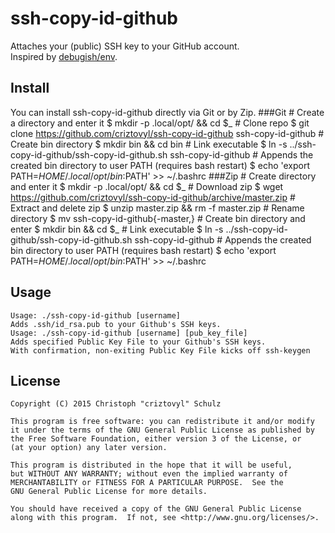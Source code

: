 # ssh-copy-id-github
Attaches your (public) SSH key to your GitHub account.  
Inspired by [debugish/env](https://github.com/debugish/env/blob/master/scripts/auth_hosts#L7).
## Install
You can install ssh-copy-id-github directly via Git or by Zip.
###Git
    # Create a directory and enter it
    $ mkdir -p .local/opt/ && cd $_
    # Clone repo
    $ git clone https://github.com/criztovyl/ssh-copy-id-github ssh-copy-id-github 
    # Create bin directory
    $ mkdir bin && cd bin
    # Link executable
    $ ln -s ../ssh-copy-id-github/ssh-copy-id-github.sh ssh-copy-id-github
    # Appends the created bin directory to user PATH (requires bash restart)
    $ echo 'export PATH=$HOME/.local/opt/bin:$PATH' >> ~/.bashrc
###Zip
    # Create directory and enter it
    $ mkdir -p .local/opt/ && cd $_
    # Download zip
    $ wget https://github.com/criztovyl/ssh-copy-id-github/archive/master.zip
    # Extract and delete zip
    $ unzip master.zip && rm -f master.zip
    # Rename directory
    $ mv ssh-copy-id-github{-master,}
    # Create bin directory and enter
    $ mkdir bin && cd $_
    # Link executable
    $ ln -s ../ssh-copy-id-github/ssh-copy-id-github.sh ssh-copy-id-github
    # Appends the created bin directory to user PATH (requires bash restart)
    $ echo 'export PATH=$HOME/.local/opt/bin:$PATH' >> ~/.bashrc
    

## Usage

    Usage: ./ssh-copy-id-github [username]
    Adds .ssh/id_rsa.pub to your Github's SSH keys.
    Usage: ./ssh-copy-id-github [username] [pub_key_file]
    Adds specified Public Key File to your Github's SSH keys.
    With confirmation, non-exiting Public Key File kicks off ssh-keygen
    
## License
    Copyright (C) 2015 Christoph "criztovyl" Schulz

    This program is free software: you can redistribute it and/or modify
    it under the terms of the GNU General Public License as published by
    the Free Software Foundation, either version 3 of the License, or
    (at your option) any later version.

    This program is distributed in the hope that it will be useful,
    but WITHOUT ANY WARRANTY; without even the implied warranty of
    MERCHANTABILITY or FITNESS FOR A PARTICULAR PURPOSE.  See the
    GNU General Public License for more details.

    You should have received a copy of the GNU General Public License
    along with this program.  If not, see <http://www.gnu.org/licenses/>.

